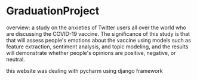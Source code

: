 # GraduationProject

overview:
a study on the anxieties of Twitter users all over the world who are discussing the COVID-19 vaccine. 
The significance of this study is that that will assess people's emotions about the vaccine using models such as feature extraction, 
sentiment analysis, and topic modeling, and the results will demonstrate whether people's opinions are positive, negative, or neutral.


this website was dealing with pycharm using django framework
